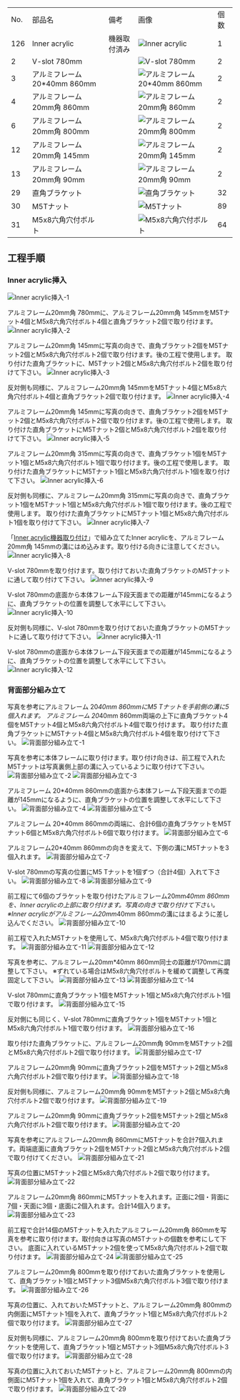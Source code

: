 <table class="packing-list">
    <tbody>
        <tr>
            <td>No.</td>
            <td>部品名</td>
            <td>備考</td>
            <td class="packing-img">画像</td>
            <td>個数</td>
        </tr>
        <tr>
            <td>126</td>
            <td>Inner acrylic</td>
            <td>機器取付済み</td>
            <td><img src="./images/04/011.jpg" alt="Inner acrylic"></td>
            <td>1</td>
        </tr>
        <tr>
            <td>2</td>
            <td>V-slot 780mm</td>
            <td></td>
            <td><img src="./images/packing/002.jpg" alt="V-slot 780mm"></td>
            <td>2</td>
        </tr>
        <tr>
            <td>3</td>
            <td>アルミフレーム20*40mm 860mm</td>
            <td></td>
            <td><img src="./images/packing/003.jpg" alt="アルミフレーム20*40mm 860mm"></td>
            <td>2</td>
        </tr>
        <tr>
            <td>4</td>
            <td>アルミフレーム20mm角 860mm</td>
            <td></td>
            <td><img src="./images/packing/004.jpg" alt="アルミフレーム20mm角 860mm"></td>
            <td>2</td>
        </tr>
        <tr>
            <td>6</td>
            <td>アルミフレーム20mm角 800mm</td>
            <td></td>
            <td><img src="./images/packing/006.jpg" alt="アルミフレーム20mm角 800mm"></td>
            <td>2</td>
        </tr>
        <tr>
            <td>12</td>
            <td>アルミフレーム20mm角 145mm</td>
            <td></td>
            <td><img src="./images/packing/012.jpg" alt="アルミフレーム20mm角 145mm"></td>
            <td>2</td>
        </tr>
        <tr>
            <td>13</td>
            <td>アルミフレーム20mm角 90mm</td>
            <td></td>
            <td><img src="./images/packing/013.jpg" alt="アルミフレーム20mm角 90mm"></td>
            <td>2</td>
        </tr>
        <tr>
            <td>29</td>
            <td>直角ブラケット</td>
            <td></td>
            <td><img src="./images/packing/029.jpg" alt="直角ブラケット"></td>
            <td>32</td>
        </tr>
        <tr>
            <td>30</td>
            <td>M5Tナット</td>
            <td></td>
            <td><img src="./images/packing/030.jpg" alt="M5Tナット"></td>
            <td>89</td>
        </tr>
        <tr>
            <td>31</td>
            <td>M5x8六角穴付ボルト</td>
            <td></td>
            <td><img src="./images/packing/031.jpg" alt="M5x8六角穴付ボルト"></td>
            <td>64</td>
        </tr>
    </tbody>
</table>

## 工程手順

### Inner acrylic挿入
<img src="./images/07/001.jpg" alt="Inner acrylic挿入-1">

アルミフレーム20mm角 780mmに、アルミフレーム20mm角 145mmをM5Tナット4個とM5x8六角穴付ボルト4個と直角ブラケット2個で取り付けます。
<img src="./images/07/002.jpg" alt="Inner acrylic挿入-2">

アルミフレーム20mm角 145mmに写真の向きで、直角ブラケット2個をM5Tナット2個とM5x8六角穴付ボルト2個で取り付けます。後の工程で使用します。
取り付けた直角ブラケットに、M5Tナット2個とM5x8六角穴付ボルト2個を取り付けて下さい。
<img src="./images/07/003.jpg" alt="Inner acrylic挿入-3">

反対側も同様に、アルミフレーム20mm角 145mmをM5Tナット4個とM5x8六角穴付ボルト4個と直角ブラケット2個で取り付けます。
<img src="./images/07/004.jpg" alt="Inner acrylic挿入-4">

アルミフレーム20mm角 145mmに写真の向きで、直角ブラケット2個をM5Tナット2個とM5x8六角穴付ボルト2個で取り付けます。後の工程で使用します。
取り付けた直角ブラケットにM5Tナット2個とM5x8六角穴付ボルト2個を取り付けて下さい。
<img src="./images/07/005.jpg" alt="Inner acrylic挿入-5">

アルミフレーム20mm角 315mmに写真の向きで、直角ブラケット1個をM5Tナット1個とM5x8六角穴付ボルト1個で取り付けます。後の工程で使用します。
取り付けた直角ブラケットにM5Tナット1個とM5x8六角穴付ボルト1個を取り付けて下さい。
<img src="./images/07/006.jpg" alt="Inner acrylic挿入-6">

反対側も同様に、アルミフレーム20mm角 315mmに写真の向きで、直角ブラケット1個をM5Tナット1個とM5x8六角穴付ボルト1個で取り付けます。後の工程で使用します。
取り付けた直角ブラケットにM5Tナット1個とM5x8六角穴付ボルト1個を取り付けて下さい。
<img src="./images/07/007.jpg" alt="Inner acrylic挿入-7">

「[Inner acrylic機器取り付け](/manual/fabool-laser-co2-ver4-inner-acrylic-assembly/)」で組み立てたInner acrylicを、アルミフレーム20mm角 145mmの溝にはめ込みます。取り付ける向きに注意してください。
<img src="./images/07/008.jpg" alt="Inner acrylic挿入-8">

V-slot 780mmを取り付けます。取り付けておいた直角ブラケットのM5Tナットに通して取り付けて下さい。
<img src="./images/07/009.jpg" alt="Inner acrylic挿入-9">

V-slot 780mmの底面から本体フレーム下段天面までの距離が145mmになるように、直角ブラケットの位置を調整して水平にして下さい。
<img src="./images/07/010.jpg" alt="Inner acrylic挿入-10">

反対側も同様に、V-slot 780mmを取り付けておいた直角ブラケットのM5Tナットに通して取り付けて下さい。
<img src="./images/07/011.jpg" alt="Inner acrylic挿入-11">

V-slot 780mmの底面から本体フレーム下段天面までの距離が145mmになるように、直角ブラケットの位置を調整して水平にして下さい。
<img src="./images/07/012.jpg" alt="Inner acrylic挿入-12">

### 背面部分組み立て
写真を参考にアルミフレーム 20*40mm 860mmにM5 Tナットを手前側の溝に5個入れます。
アルミフレーム 20*40mm 860mm両端の上下に直角ブラケット4個をM5Tナット4個とM5x8六角穴付ボルト4個で取り付けます。
取り付けた直角ブラケットにM5Tナット4個とM5x8六角穴付ボルト4個を取り付けて下さい。
<img src="./images/07/013.jpg" alt="背面部分組み立て-1">

写真を参考に本体フレームに取り付けます。取り付け向きは、前工程で入れたM5Tナットは写真裏側上部の溝に入っているように取り付けて下さい。
<img src="./images/07/014.jpg" alt="背面部分組み立て-2">
<img src="./images/07/015.jpg" alt="背面部分組み立て-3">

アルミフレーム 20*40mm 860mmの底面から本体フレーム下段天面までの距離が145mmになるように、直角ブラケットの位置を調整して水平にして下さい。
<img src="./images/07/016.jpg" alt="背面部分組み立て-4">
<img src="./images/07/017.jpg" alt="背面部分組み立て-5">

アルミフレーム 20*40mm 860mmの両端に、合計6個の直角ブラケットをM5Tナット6個とM5x8六角穴付ボルト6個で取り付けます。
<img src="./images/07/018.jpg" alt="背面部分組み立て-6">

アルミフレーム20*40mm 860mmの向きを変えて、下側の溝にM5Tナットを3個入れます。
<img src="./images/07/019.jpg" alt="背面部分組み立て-7">

V-slot 780mmの写真の位置にM5 Tナットを1個ずつ（合計4個）入れて下さい。
<img src="./images/07/020.jpg" alt="背面部分組み立て-8">
<img src="./images/07/021.jpg" alt="背面部分組み立て-9">

前工程にて6個のブラケットを取り付けたアルミフレーム20mm*40mm 860mmを、Inner acrylicの上部に取り付けます。写真の向きで取り付けて下さい。
※Inner acrylicがアルミフレーム20mm*40mm 860mmの溝にはまるように差し込んでください。
<img src="./images/07/022.jpg" alt="背面部分組み立て-10">

前工程で入れたM5Tナットを使用して、M5x8六角穴付ボルト4個で取り付けます。
<img src="./images/07/023.jpg" alt="背面部分組み立て-11">
<img src="./images/07/024.jpg" alt="背面部分組み立て-12">

写真を参考に、アルミフレーム20mm*40mm 860mm同士の距離が170mmに調整して下さい。
※ずれている場合はM5x8六角穴付ボルトを緩めて調整して再度固定して下さい。
<img src="./images/07/025.jpg" alt="背面部分組み立て-13">
<img src="./images/07/026.jpg" alt="背面部分組み立て-14">

V-slot 780mmに直角ブラケット1個をM5Tナット1個とM5x8六角穴付ボルト1個で取り付けます。
<img src="./images/07/027.jpg" alt="背面部分組み立て-15">

反対側にも同じく、V-slot 780mmに直角ブラケット1個をM5Tナット1個とM5x8六角穴付ボルト1個で取り付けます。
<img src="./images/07/028.jpg" alt="背面部分組み立て-16">

取り付けた直角ブラケットに、アルミフレーム20mm角 90mmをM5Tナット2個とM5x8六角穴付ボルト2個で取り付けます。
<img src="./images/07/029.jpg" alt="背面部分組み立て-17">

アルミフレーム20mm角 90mmに直角ブラケット2個をM5Tナット2個とM5x8六角穴付ボルト2個で取り付けます。
<img src="./images/07/030.jpg" alt="背面部分組み立て-18">

反対側も同様に、アルミフレーム20mm角 90mmをM5Tナット2個とM5x8六角穴付ボルト2個で取り付けます。
<img src="./images/07/031.jpg" alt="背面部分組み立て-19">

アルミフレーム20mm角 90mmに直角ブラケット2個をM5Tナット2個とM5x8六角穴付ボルト2個で取り付けます。
<img src="./images/07/032.jpg" alt="背面部分組み立て-20">

写真を参考にアルミフレーム20mm角 860mmにM5Tナットを合計7個入れます。両端底面に直角ブラケット2個をM5Tナット2個とM5x8六角穴付ボルト2個で取り付けてください。
<img src="./images/07/033.jpg" alt="背面部分組み立て-21">

写真の位置にM5Tナット2個とM5x8六角穴付ボルト2個で取り付けます。
<img src="./images/07/034.jpg" alt="背面部分組み立て-22">

アルミフレーム20mm角 860mmにM5Tナットを入れます。正面に2個・背面に7個・天面に3個・底面に2個入れます。合計14個入ります。
<img src="./images/07/035.jpg" alt="背面部分組み立て-23">

前工程で合計14個のM5Tナットを入れたアルミフレーム20mm角 860mmを写真を参考に取り付けます。取付向きは写真のM5Tナットの個数を参考にして下さい。
底面に入れているM5Tナット2個を使ってM5x8六角穴付ボルト2個で取り付けます。
<img src="./images/07/036.jpg" alt="背面部分組み立て-24">
<img src="./images/07/037.jpg" alt="背面部分組み立て-25">

アルミフレーム20mm角 800mmを取り付けておいた直角ブラケットを使用して、直角ブラケット1個とM5Tナット3個M5x8六角穴付ボルト3個で取り付けます。
<img src="./images/07/038.jpg" alt="背面部分組み立て-26">

写真の位置に、入れておいたM5Tナットと、アルミフレーム20mm角 800mmの内側面にM5Tナット1個を入れて、直角ブラケット1個とM5x8六角穴付ボルト2個で取り付けます。
<img src="./images/07/039.jpg" alt="背面部分組み立て-27">

反対側も同様に、アルミフレーム20mm角 800mmを取り付けておいた直角ブラケットを使用して、直角ブラケット1個とM5Tナット3個M5x8六角穴付ボルト3個で取り付けます。
<img src="./images/07/040.jpg" alt="背面部分組み立て-28">

写真の位置に入れておいたM5Tナットと、アルミフレーム20mm角 800mmの内側面にM5Tナット1個を入れて、直角ブラケット1個とM5x8六角穴付ボルト2個で取り付けます。
<img src="./images/07/041.jpg" alt="背面部分組み立て-29">
